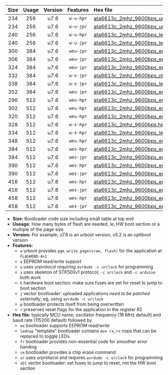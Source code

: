 |Size|Usage|Version|Features|Hex file|
|:-:|:-:|:-:|:-:|:--|
|234|256|u7.6|`w-u-hpr`|[ata6613c_2mhz_9600bps_ur.hex](https://raw.githubusercontent.com/stefanrueger/urboot/main/bootloaders/ata6613c/fcpu_2mhz/9600_bps/ata6613c_2mhz_9600bps_ur.hex)|
|234|256|u7.6|`w-u-jpr`|[ata6613c_2mhz_9600bps_ur_vbl.hex](https://raw.githubusercontent.com/stefanrueger/urboot/main/bootloaders/ata6613c/fcpu_2mhz/9600_bps/ata6613c_2mhz_9600bps_ur_vbl.hex)|
|240|256|u7.6|`w-u-hpr`|[ata6613c_2mhz_9600bps_lednop_ur.hex](https://raw.githubusercontent.com/stefanrueger/urboot/main/bootloaders/ata6613c/fcpu_2mhz/9600_bps/ata6613c_2mhz_9600bps_lednop_ur.hex)|
|240|256|u7.6|`w-u-jpr`|[ata6613c_2mhz_9600bps_lednop_ur_vbl.hex](https://raw.githubusercontent.com/stefanrueger/urboot/main/bootloaders/ata6613c/fcpu_2mhz/9600_bps/ata6613c_2mhz_9600bps_lednop_ur_vbl.hex)|
|300|384|u7.6|`weu-jpr`|[ata6613c_2mhz_9600bps_ee_ur_vbl.hex](https://raw.githubusercontent.com/stefanrueger/urboot/main/bootloaders/ata6613c/fcpu_2mhz/9600_bps/ata6613c_2mhz_9600bps_ee_ur_vbl.hex)|
|306|384|u7.6|`weu-jpr`|[ata6613c_2mhz_9600bps_ee_lednop_ur_vbl.hex](https://raw.githubusercontent.com/stefanrueger/urboot/main/bootloaders/ata6613c/fcpu_2mhz/9600_bps/ata6613c_2mhz_9600bps_ee_lednop_ur_vbl.hex)|
|324|384|u7.6|`weu-jpr`|[ata6613c_2mhz_9600bps_ee_lednop_fr_ur_vbl.hex](https://raw.githubusercontent.com/stefanrueger/urboot/main/bootloaders/ata6613c/fcpu_2mhz/9600_bps/ata6613c_2mhz_9600bps_ee_lednop_fr_ur_vbl.hex)|
|332|384|u7.6|`w-s-jpr`|[ata6613c_2mhz_9600bps_vbl.hex](https://raw.githubusercontent.com/stefanrueger/urboot/main/bootloaders/ata6613c/fcpu_2mhz/9600_bps/ata6613c_2mhz_9600bps_vbl.hex)|
|338|384|u7.6|`w-s-jpr`|[ata6613c_2mhz_9600bps_lednop_vbl.hex](https://raw.githubusercontent.com/stefanrueger/urboot/main/bootloaders/ata6613c/fcpu_2mhz/9600_bps/ata6613c_2mhz_9600bps_lednop_vbl.hex)|
|352|384|u7.6|`weu-jpr`|[ata6613c_2mhz_9600bps_ee_lednop_fr_ce_ur_vbl.hex](https://raw.githubusercontent.com/stefanrueger/urboot/main/bootloaders/ata6613c/fcpu_2mhz/9600_bps/ata6613c_2mhz_9600bps_ee_lednop_fr_ce_ur_vbl.hex)|
|296|512|u7.6|`weu-hpr`|[ata6613c_2mhz_9600bps_ee_ur.hex](https://raw.githubusercontent.com/stefanrueger/urboot/main/bootloaders/ata6613c/fcpu_2mhz/9600_bps/ata6613c_2mhz_9600bps_ee_ur.hex)|
|302|512|u7.6|`weu-hpr`|[ata6613c_2mhz_9600bps_ee_lednop_ur.hex](https://raw.githubusercontent.com/stefanrueger/urboot/main/bootloaders/ata6613c/fcpu_2mhz/9600_bps/ata6613c_2mhz_9600bps_ee_lednop_ur.hex)|
|320|512|u7.6|`weu-hpr`|[ata6613c_2mhz_9600bps_ee_lednop_fr_ur.hex](https://raw.githubusercontent.com/stefanrueger/urboot/main/bootloaders/ata6613c/fcpu_2mhz/9600_bps/ata6613c_2mhz_9600bps_ee_lednop_fr_ur.hex)|
|328|512|u7.6|`w-s-hpr`|[ata6613c_2mhz_9600bps.hex](https://raw.githubusercontent.com/stefanrueger/urboot/main/bootloaders/ata6613c/fcpu_2mhz/9600_bps/ata6613c_2mhz_9600bps.hex)|
|334|512|u7.6|`w-s-hpr`|[ata6613c_2mhz_9600bps_lednop.hex](https://raw.githubusercontent.com/stefanrueger/urboot/main/bootloaders/ata6613c/fcpu_2mhz/9600_bps/ata6613c_2mhz_9600bps_lednop.hex)|
|348|512|u7.6|`weu-hpr`|[ata6613c_2mhz_9600bps_ee_lednop_fr_ce_ur.hex](https://raw.githubusercontent.com/stefanrueger/urboot/main/bootloaders/ata6613c/fcpu_2mhz/9600_bps/ata6613c_2mhz_9600bps_ee_lednop_fr_ce_ur.hex)|
|384|512|u7.6|`wes-hpr`|[ata6613c_2mhz_9600bps_ee.hex](https://raw.githubusercontent.com/stefanrueger/urboot/main/bootloaders/ata6613c/fcpu_2mhz/9600_bps/ata6613c_2mhz_9600bps_ee.hex)|
|384|512|u7.6|`wes-jpr`|[ata6613c_2mhz_9600bps_ee_vbl.hex](https://raw.githubusercontent.com/stefanrueger/urboot/main/bootloaders/ata6613c/fcpu_2mhz/9600_bps/ata6613c_2mhz_9600bps_ee_vbl.hex)|
|390|512|u7.6|`wes-hpr`|[ata6613c_2mhz_9600bps_ee_lednop.hex](https://raw.githubusercontent.com/stefanrueger/urboot/main/bootloaders/ata6613c/fcpu_2mhz/9600_bps/ata6613c_2mhz_9600bps_ee_lednop.hex)|
|390|512|u7.6|`wes-jpr`|[ata6613c_2mhz_9600bps_ee_lednop_vbl.hex](https://raw.githubusercontent.com/stefanrueger/urboot/main/bootloaders/ata6613c/fcpu_2mhz/9600_bps/ata6613c_2mhz_9600bps_ee_lednop_vbl.hex)|
|416|512|u7.6|`wes-hpr`|[ata6613c_2mhz_9600bps_ee_lednop_fr.hex](https://raw.githubusercontent.com/stefanrueger/urboot/main/bootloaders/ata6613c/fcpu_2mhz/9600_bps/ata6613c_2mhz_9600bps_ee_lednop_fr.hex)|
|416|512|u7.6|`wes-jpr`|[ata6613c_2mhz_9600bps_ee_lednop_fr_vbl.hex](https://raw.githubusercontent.com/stefanrueger/urboot/main/bootloaders/ata6613c/fcpu_2mhz/9600_bps/ata6613c_2mhz_9600bps_ee_lednop_fr_vbl.hex)|
|458|512|u7.6|`wes-hpr`|[ata6613c_2mhz_9600bps_ee_lednop_fr_ce.hex](https://raw.githubusercontent.com/stefanrueger/urboot/main/bootloaders/ata6613c/fcpu_2mhz/9600_bps/ata6613c_2mhz_9600bps_ee_lednop_fr_ce.hex)|
|458|512|u7.6|`wes-jpr`|[ata6613c_2mhz_9600bps_ee_lednop_fr_ce_vbl.hex](https://raw.githubusercontent.com/stefanrueger/urboot/main/bootloaders/ata6613c/fcpu_2mhz/9600_bps/ata6613c_2mhz_9600bps_ee_lednop_fr_ce_vbl.hex)|

- **Size:** Bootloader code size including small table at top end
- **Useage:** How many bytes of flash are needed, ie, HW boot section or a multiple of the page size
- **Version:** For example, u7.6 is an urboot version, o5.2 is an optiboot version
- **Features:**
  + `w` urboot provides `pgm_write_page(sram, flash)` for the application at `FLASHEND-4+1`
  + `e` EEPROM read/write support
  + `u` uses urprotocol requiring `avrdude -c urclock` for programming
  + `s` uses skeleton of STK500v1 protocol; `-c urclock` and `-c arduino` both work
  + `h` hardware boot section: make sure fuses are set for reset to jump to boot section
  + `j` vector bootloader: uploaded applications *need to be patched externally*, eg, using `avrdude -c urclock`
  + `p` bootloader protects itself from being overwritten
  + `r` preserves reset flags for the application in the register R2
- **Hex file:** typically MCU name, oscillator frequency (16 MHz default) and baud rate (115200 default) followed by
  + `ee` bootloader supports EEPROM read/write
  + `lednop` "template" bootloader contains `mov rx,rx` nops that can be replaced to toggle LEDs
  + `fr` bootloader provides non-essential code for smoother error handing
  + `ce` bootloader provides a chip erase command
  + `ur` uses urprotocol and requires `avrdude -c urclock` for programming
  + `vbl` vector bootloader: set fuses to jump to reset, not the HW boot section

